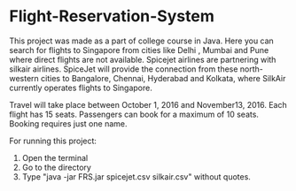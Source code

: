 # Flight-Reservation-System
This project was made as a part of college course in Java. 
Here you can search for flights to Singapore from cities like Delhi , Mumbai and Pune where direct flights are not available.
Spicejet airlines are partnering with silkair airlines.
SpiceJet will provide the connection from these north-western cities to Bangalore, Chennai, Hyderabad and Kolkata, where SilkAir currently operates flights to Singapore.

Travel will take place between October 1, 2016 and November13, 2016. 
Each flight has 15 seats. Passengers can book for a maximum of 10 seats. Booking requires just one name. 

For running this project:
1. Open the terminal
2. Go to the directory
3. Type "java -jar FRS.jar spicejet.csv silkair.csv" without quotes.
